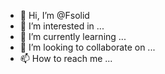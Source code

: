 - 👋 Hi, I’m @Fsolid
- 👀 I’m interested in ...
- 🌱 I’m currently learning ...
- 💞️ I’m looking to collaborate on ...
- 📫 How to reach me ...

<!---
Fsolid/Fsolid is a ✨ special ✨ repository because its `README.md` (this file) appears on your GitHub profile.
You can click the Preview link to take a look at your changes.
--->
